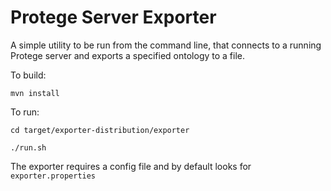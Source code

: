Protege Server Exporter
======================
A simple utility to be run from the command line, that connects to a running Protege server and exports a specified ontology to a file.

To build:

````
mvn install
````

To run:

````
cd target/exporter-distribution/exporter

./run.sh

````

The exporter requires a config file and by default looks for `exporter.properties`
